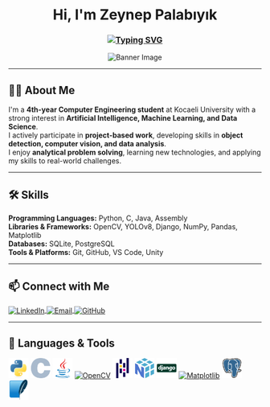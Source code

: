 <h1 align="center">Hi, I'm Zeynep Palabıyık</h1>
<h3 align="center">
  <a href="https://git.io/typing-svg">
    <img src="https://readme-typing-svg.herokuapp.com?font=Fira+Code&weight=500&size=22&pause=1000&color=800080&center=true&vCenter=true&width=435&lines=Computer+Engineering+Student+%7C+AI+%26+ML+Enthusiast;Passionate+about+CV%2C+Data+Analysis+and+Object+Detection" alt="Typing SVG" />
  </a>
</h3>

<p align="center">
  <img src="https://cdn.sanity.io/images/tlr8oxjg/production/f2fb25c9cafe100e220f0caf70f92cf19a6ec3dc-1456x816.png?w=3840&q=80&fit=clip&auto=format" alt="Banner Image">
</p>

---

## 👩‍💻 About Me
I'm a **4th-year Computer Engineering student** at Kocaeli University with a strong interest in **Artificial Intelligence, Machine Learning, and Data Science**.  
I actively participate in **project-based work**, developing skills in **object detection, computer vision, and data analysis**.  
I enjoy **analytical problem solving**, learning new technologies, and applying my skills to real-world challenges.

---

## 🛠️ Skills

**Programming Languages:** Python, C, Java, Assembly  
**Libraries & Frameworks:** OpenCV, YOLOv8, Django, NumPy, Pandas, Matplotlib  
**Databases:** SQLite, PostgreSQL  
**Tools & Platforms:** Git, GitHub, VS Code, Unity

---

## 📫 Connect with Me
<p align="left">
  <a href="https://www.linkedin.com/in/zeynep-palabıyık-5996a8270/" target="_blank">
    <img align="center" src="https://raw.githubusercontent.com/rahuldkjain/github-profile-readme-generator/master/src/images/icons/Social/linked-in-alt.svg" alt="LinkedIn" height="30" width="40" />
  </a>
  <a href="mailto:220202016@kocaeli.edu.tr" target="_blank">
    <img align="center" src="https://upload.wikimedia.org/wikipedia/commons/7/7e/Gmail_icon_%282020%29.svg" alt="Email" height="30" width="40" />
  </a>
  <a href="https://github.com/zeynepplbyk" target="_blank">
    <img align="center" src="https://cdn.jsdelivr.net/gh/devicons/devicon/icons/github/github-original.svg" alt="GitHub" height="30" width="40" />
  </a>
</p>

---

## 🔧 Languages & Tools
<p align="left">
  <a href="https://www.python.org/" target="_blank"><img src="https://raw.githubusercontent.com/devicons/devicon/master/icons/python/python-original.svg" alt="Python" width="40" height="40"/></a>
  <a href="https://www.cprogramming.com/" target="_blank"><img src="https://raw.githubusercontent.com/devicons/devicon/master/icons/c/c-original.svg" alt="C" width="40" height="40"/></a>
  <a href="https://www.java.com/" target="_blank"><img src="https://raw.githubusercontent.com/devicons/devicon/master/icons/java/java-original.svg" alt="Java" width="40" height="40"/></a>
  <a href="https://opencv.org/" target="_blank"><img src="https://raw.githubusercontent.com/opencv/opencv/master/doc/logos/opencv_logo.png" alt="OpenCV" width="40" height="40"/></a>
  <a href="https://pandas.pydata.org/" target="_blank"><img src="https://raw.githubusercontent.com/devicons/devicon/master/icons/pandas/pandas-original.svg" alt="Pandas" width="40" height="40"/></a>
  <a href="https://numpy.org/" target="_blank"><img src="https://raw.githubusercontent.com/devicons/devicon/master/icons/numpy/numpy-original.svg" alt="NumPy" width="40" height="40"/></a>
  <a href="https://www.djangoproject.com/" target="_blank"><img src="https://raw.githubusercontent.com/devicons/devicon/master/icons/django/django-original.svg" alt="Django" width="40" height="40"/></a>
  <a href="https://matplotlib.org/" target="_blank"><img src="https://matplotlib.org/_static/images/logo2.svg" alt="Matplotlib" width="40" height="40"/></a>
  <a href="https://www.postgresql.org/" target="_blank"><img src="https://raw.githubusercontent.com/devicons/devicon/master/icons/postgresql/postgresql-original.svg" alt="PostgreSQL" width="40" height="40"/></a>
  <a href="https://www.sqlite.org/index.html" target="_blank"><img src="https://raw.githubusercontent.com/devicons/devicon/master/icons/sqlite/sqlite-original.svg" alt="SQLite" width="40" height="40"/></a>
</p>
